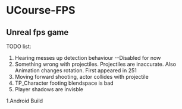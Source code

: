 # UCourse-FPS
## Unreal fps game



TODO list: 
 1. Hearing messes up detection behaviour --Disabled for now
 1. Something wrong with projectiles. Projectiles are inaccurate. Also Animation changes rotation. First appeared in 251
 1. Moving forward shooting, actor collides with projectile
 1. TP_Character footing blendspace is bad
 1. Player shadows are invisble
 
  
 
 1.Android Build